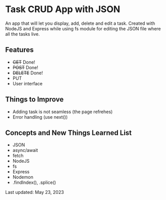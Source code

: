 # Task CRUD App with JSON

An app that will let you display, add, delete and edit a task. 
Created with NodeJS and Express while using fs module 
for editing the JSON file where all the tasks live. 

## Features 
* ~~GET~~ Done!
* ~~POST~~ Done!
* ~~DELETE~~ Done!
* PUT
* User interface

## Things to Improve
* Adding task is not seamless (the page refrehes)
* Error handling (use next())

## Concepts and New Things Learned List
* JSON
* async/await
* fetch 
* NodeJS
* fs
* Express
* Nodemon
* .findIndex(), .splice()

Last updated: May 23, 2023 